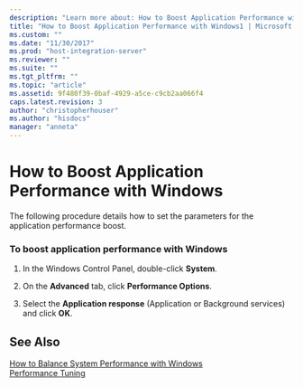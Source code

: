 ```yaml
---
description: "Learn more about: How to Boost Application Performance with Windows"
title: "How to Boost Application Performance with Windows1 | Microsoft Docs"
ms.custom: ""
ms.date: "11/30/2017"
ms.prod: "host-integration-server"
ms.reviewer: ""
ms.suite: ""
ms.tgt_pltfrm: ""
ms.topic: "article"
ms.assetid: 9f480f39-0baf-4929-a5ce-c9cb2aa066f4
caps.latest.revision: 3
author: "christopherhouser"
ms.author: "hisdocs"
manager: "anneta"
---
```

# How to Boost Application Performance with Windows
The following procedure details how to set the parameters for the application performance boost.  
  
### To boost application performance with Windows  
  
1.  In the Windows Control Panel, double-click **System**.  
  
2.  On the **Advanced** tab, click **Performance Options**.  
  
3.  Select the **Application response** (Application or Background services) and click **OK**.  
  
## See Also  
 [How to Balance System Performance with Windows](../core/how-to-balance-system-performance-with-windows2.md)   
 [Performance Tuning](../core/performance-tuning2.md)

